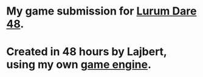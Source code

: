 # My game submission for [Lurum Dare 48](https://ldjam.com/). 
# Created in 48 hours by Lajbert, using my own [game engine](https://github.com/Lajbert/MonolithEngine).
